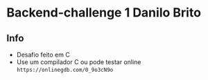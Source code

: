# Backend-challenge 1 Danilo Brito

## Info

 - Desafio feito em C
 - Use um compilador C ou pode testar online ``` https://onlinegdb.com/0_9o3cN9o ```


